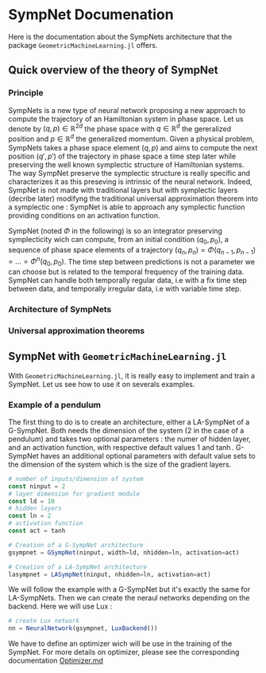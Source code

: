 # SympNet Documenation

Here is the documentation about the SympNets architecture that the package `GeometricMachineLearning.jl` offers. 

## Quick overview of the theory of SympNet

### Principle

SympNets is a new type of neural network proposing a new approach to compute the trajectory of an Hamiltonian system in phase space. Let us denote by $(q,p)\in \mathbb{R}^{2d}$ the phase space with $q\in \mathbb{R}^{d}$ the gereralized position and 
$p\in \mathbb{R}^{d}$ the generalized momentum. Given a physical problem, SympNets takes a phase space element $(q,p)$ and aims to compute the next position $(q',p')$ of the trajectory in phase space a time step later while preserving the well known symplectic structure of Hamiltonian systems.
The way SympNet preserve the symplectic structure is really specific and characterizes it as this preseving is intrinsic of the neural network. Indeed, SympNet is not made with traditional layers but with symplectic layers (decribe later) modifyng the traditional universal approximation theorem into a symplectic one : SympNet is able to approach any symplectic function providing conditions on an activation function.

SympNet (noted $\Phi$ in the following) is so an integrator preserving symplecticity wich can compute, from an initial condition $(q_0,p_0)$, a sequence of phase space elements of a trajectory $(q_n,p_n)=\Phi(q_{n-1},p_{n-1})=...=\Phi^n(q_0,p_0)$. The time step between predictions is not a parameter we can choose but is related to the temporal frequency of the training data. SympNet can handle both  temporally regular data, i.e with a fix time step between data, and temporally irregular data, i.e with variable time step. 
 
### Architecture of SympNets

### Universal approximation theorems

## SympNet with `GeometricMachineLearning.jl`

With `GeometricMachineLearning.jl`, it is really easy to implement and train a SympNet. Let us see how to use it on severals examples.

### Example of a pendulum

 The first thing to do is to create an architecture, either a LA-SympNet of a G-SympNet. Both needs the dimension of the system (2 in the case of a pendulum) and takes two optional parameters : the numer of hidden layer, and an activation function, with respective default values $1$ and $\tanh$.
 G-SympNet haves an additional optional parameters with default value sets to the dimension of the system which is the size of the gradient layers.
 
```julia
# number of inputs/dimension of system
const ninput = 2
# layer dimension for gradient module 
const ld = 10 
# hidden layers
const ln = 2
# activation function
const act = tanh

# Creation of a G-SympNet architecture 
gsympnet = GSympNet(ninput, width=ld, nhidden=ln, activation=act)

# Creation of a LA-SympNet architecture 
lasympnet = LASympNet(ninput, nhidden=ln, activation=act)
```
 We will follow the example with a G-SympNet but it's exactly the same for LA-SympNets. Then we can create the neraul networks depending on the backend. Here we will use Lux :

```julia
# create Lux network
nn = NeuralNetwork(gsympnet, LuxBackend())
```

We have to define an optimizer wich will be use in the training of the SympNet. For more details on optimizer, please see the corresponding documentation [Optimizer.md](./Optimizer.md)
